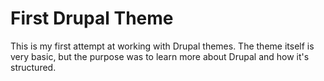 # First Drupal Theme
This is my first attempt at working with Drupal themes. The theme itself is very basic, but the purpose was to learn more about Drupal and how it's structured.
